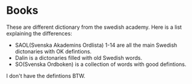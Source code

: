 # Books

These are different dictionary from the swedish academy. Here is a list explaining the differences:
- SAOL(Svenska Akademins Ordlista) 1-14 are all the main Swedish dictonaries with OK defintions.
- Dalin is a dictonaries filled with old Swedish words.
- SO(Svenska Ordboken) is a collection of words with good defintions. 

I don't have the defintions BTW.
